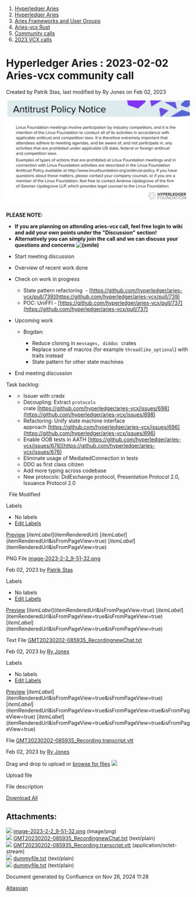 1. [Hyperledger Aries](index.html)
2. [Hyperledger Aries](Hyperledger-Aries_18481154.html)
3. [Aries Frameworks and User Groups](Aries-Frameworks-and-User-Groups_18481290.html)
4. [Aries-vcx Rust](Aries-vcx-Rust_18499431.html)
5. [Community calls](Community-calls_18499459.html)
6. [2023 VCX calls](2023-VCX-calls_18517247.html)

# Hyperledger Aries : 2023-02-02 Aries-vcx community call

Created by Patrik Stas, last modified by Ry Jones on Feb 02, 2023

![](attachments/18501734/18517492.png?height=250)

**PLEASE NOTE:**

- **If you are planning on attending aries-vcx call, feel free login to wiki and add your own points under the "Discussion" section!**
- **Alternatively you can simply join the call and we can discuss your questions and concerns ![(smile)](images/icons/emoticons/smile.png)** 
  

<!--THE END-->

- Start meeting discussion

<!--THE END-->

- Overview of recent work done
- Check on work in progress
  
  - State pattern refactoring  - [https://github.com/hyperledger/aries-vcx/pull/739](https://github.com/hyperledger/aries-vcx/pull/739)
  - POC: UniFFI - [https://github.com/hyperledger/aries-vcx/pull/737](https://github.com/hyperledger/aries-vcx/pull/737)
- Upcoming work
  
  - Bogdan:
    
    - Reduce cloning in `messages, diddoc`  crates
    - Replace some of macros (for example `threadlike_optional`) with traits instead
    - State pattern for other state machines

<!--THE END-->

- End meeting discussion

Task backlog: 

- - Issuer with credx
  - Decoupling: Extract `protocols`  crate [https://github.com/hyperledger/aries-vcx/issues/698](https://github.com/hyperledger/aries-vcx/issues/698)
  - Refactoring: Unify state machine interface approach [https://github.com/hyperledger/aries-vcx/issues/696](https://github.com/hyperledger/aries-vcx/issues/696)
  - Enable OOB tests in AATH [https://github.com/hyperledger/aries-vcx/issues/678](https://github.com/hyperledger/aries-vcx/issues/678)
  - Eliminate usage of MediatedConnection in tests
  - DDO as first class citizen
  - Add more typing across codebase
  - New protocols: DidExchange protocol, Presentation Protocol 2.0, Issuance Protocol 2.0

  File Modified

Labels

- No labels
- [Edit Labels](# "Edit Labels")

[Preview]() [$itemLabel]($itemRenderedUrl) [$itemLabel]($itemRenderedUrl&isFromPageView=true) [$itemLabel]($itemRenderedUrl&isFromPageView=true)

PNG File [image-2023-2-2\_9-51-32.png](attachments/18501734/18517492.png "Download")

Feb 02, 2023 by [Patrik Stas](/wiki/people/557058:fb121afb-e6f9-4acf-beb7-91d5f2d988b7)

Labels

- No labels
- [Edit Labels](# "Edit Labels")

[Preview]() [$itemLabel]($itemRenderedUrl&isFromPageView=true) [$itemLabel]($itemRenderedUrl&isFromPageView=true&isFromPageView=true) [$itemLabel]($itemRenderedUrl&isFromPageView=true&isFromPageView=true)

Text File [GMT20230202-085935\_RecordingnewChat.txt](attachments/18501734/18517501.txt "Download")

Feb 02, 2023 by [Ry Jones](/wiki/people/557058:078cecfc-fb17-4d9a-8759-b5b74efa6850)

Labels

- No labels
- [Edit Labels](# "Edit Labels")

[Preview]() [$itemLabel]($itemRenderedUrl&isFromPageView=true&isFromPageView=true) [$itemLabel]($itemRenderedUrl&isFromPageView=true&isFromPageView=true&isFromPageView=true) [$itemLabel]($itemRenderedUrl&isFromPageView=true&isFromPageView=true&isFromPageView=true)

File [GMT20230202-085935\_Recording.transcript.vtt](attachments/18501734/18517502.vtt "Download")

Feb 02, 2023 by [Ry Jones](/wiki/people/557058:078cecfc-fb17-4d9a-8759-b5b74efa6850)

Drag and drop to upload or [browse for files]() ![](images/icons/wait.gif)

Upload file

File description

[Download All](/wiki/download/all_attachments?pageId=18501734 "Download all the latest versions of attachments on this page as single zip file.")

## Attachments:

![](images/icons/bullet_blue.gif) [image-2023-2-2\_9-51-32.png](attachments/18501734/18517492.png) (image/png)  
![](images/icons/bullet_blue.gif) [GMT20230202-085935\_RecordingnewChat.txt](attachments/18501734/18517501.txt) (text/plain)  
![](images/icons/bullet_blue.gif) [GMT20230202-085935\_Recording.transcript.vtt](attachments/18501734/18517502.vtt) (application/octet-stream)  
![](images/icons/bullet_blue.gif) [dummyfile.txt](attachments/18501734/18517504.txt) (text/plain)  
![](images/icons/bullet_blue.gif) [dummyfile.txt](attachments/18501734/18517503.txt) (text/plain)

Document generated by Confluence on Nov 26, 2024 11:28

[Atlassian](http://www.atlassian.com/)
